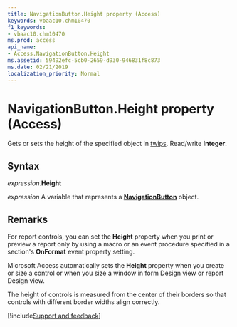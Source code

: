 ```yaml
---
title: NavigationButton.Height property (Access)
keywords: vbaac10.chm10470
f1_keywords:
- vbaac10.chm10470
ms.prod: access
api_name:
- Access.NavigationButton.Height
ms.assetid: 59492efc-5cb0-2659-d930-946831f8c873
ms.date: 02/21/2019
localization_priority: Normal
---
```



# NavigationButton.Height property (Access)

Gets or sets the height of the specified object in [twips](../language/glossary/vbe-glossary.md#twip). Read/write **Integer**.


## Syntax

_expression_.**Height**

_expression_ A variable that represents a **[NavigationButton](Access.NavigationButton.md)** object.


## Remarks

For report controls, you can set the **Height** property when you print or preview a report only by using a macro or an event procedure specified in a section's **OnFormat** event property setting.

Microsoft Access automatically sets the **Height** property when you create or size a control or when you size a window in form Design view or report Design view.

The height of controls is measured from the center of their borders so that controls with different border widths align correctly. 




[!include[Support and feedback](~/includes/feedback-boilerplate.md)]